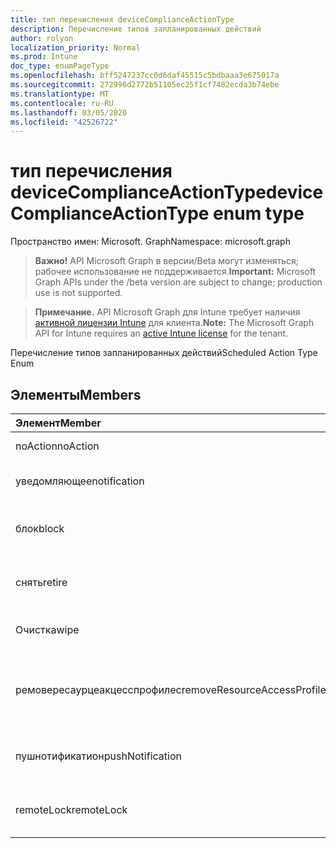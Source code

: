 ```yaml
---
title: тип перечисления deviceComplianceActionType
description: Перечисление типов запланированных действий
author: rolyon
localization_priority: Normal
ms.prod: Intune
doc_type: enumPageType
ms.openlocfilehash: bff5247237cc0d6daf45515c5bdbaaa3e675017a
ms.sourcegitcommit: 272996d2772b51105ec25f1cf7482ecda3b74ebe
ms.translationtype: MT
ms.contentlocale: ru-RU
ms.lasthandoff: 03/05/2020
ms.locfileid: "42526722"
---
```

# <a name="devicecomplianceactiontype-enum-type"></a><span data-ttu-id="6cdce-103">тип перечисления deviceComplianceActionType</span><span class="sxs-lookup"><span data-stu-id="6cdce-103">deviceComplianceActionType enum type</span></span>

<span data-ttu-id="6cdce-104">Пространство имен: Microsoft. Graph</span><span class="sxs-lookup"><span data-stu-id="6cdce-104">Namespace: microsoft.graph</span></span>

> <span data-ttu-id="6cdce-105">**Важно!** API Microsoft Graph в версии/Beta могут изменяться; рабочее использование не поддерживается.</span><span class="sxs-lookup"><span data-stu-id="6cdce-105">**Important:** Microsoft Graph APIs under the /beta version are subject to change; production use is not supported.</span></span>

> <span data-ttu-id="6cdce-106">**Примечание.** API Microsoft Graph для Intune требует наличия [активной лицензии Intune](https://go.microsoft.com/fwlink/?linkid=839381) для клиента.</span><span class="sxs-lookup"><span data-stu-id="6cdce-106">**Note:** The Microsoft Graph API for Intune requires an [active Intune license](https://go.microsoft.com/fwlink/?linkid=839381) for the tenant.</span></span>

<span data-ttu-id="6cdce-107">Перечисление типов запланированных действий</span><span class="sxs-lookup"><span data-stu-id="6cdce-107">Scheduled Action Type Enum</span></span>

## <a name="members"></a><span data-ttu-id="6cdce-108">Элементы</span><span class="sxs-lookup"><span data-stu-id="6cdce-108">Members</span></span>
|<span data-ttu-id="6cdce-109">Элемент</span><span class="sxs-lookup"><span data-stu-id="6cdce-109">Member</span></span>|<span data-ttu-id="6cdce-110">Значение</span><span class="sxs-lookup"><span data-stu-id="6cdce-110">Value</span></span>|<span data-ttu-id="6cdce-111">Описание</span><span class="sxs-lookup"><span data-stu-id="6cdce-111">Description</span></span>|
|:---|:---|:---|
|<span data-ttu-id="6cdce-112">noAction</span><span class="sxs-lookup"><span data-stu-id="6cdce-112">noAction</span></span>|<span data-ttu-id="6cdce-113">нуль</span><span class="sxs-lookup"><span data-stu-id="6cdce-113">0</span></span>|<span data-ttu-id="6cdce-114">Без действий</span><span class="sxs-lookup"><span data-stu-id="6cdce-114">No Action</span></span>|
|<span data-ttu-id="6cdce-115">уведомляющее</span><span class="sxs-lookup"><span data-stu-id="6cdce-115">notification</span></span>|<span data-ttu-id="6cdce-116">1 </span><span class="sxs-lookup"><span data-stu-id="6cdce-116">1</span></span>|<span data-ttu-id="6cdce-117">Уведомление об отправке</span><span class="sxs-lookup"><span data-stu-id="6cdce-117">Send Notification</span></span>|
|<span data-ttu-id="6cdce-118">блок</span><span class="sxs-lookup"><span data-stu-id="6cdce-118">block</span></span>|<span data-ttu-id="6cdce-119">2 </span><span class="sxs-lookup"><span data-stu-id="6cdce-119">2</span></span>|<span data-ttu-id="6cdce-120">Блокировка устройства в AAD</span><span class="sxs-lookup"><span data-stu-id="6cdce-120">Block the device in AAD</span></span>|
|<span data-ttu-id="6cdce-121">снять</span><span class="sxs-lookup"><span data-stu-id="6cdce-121">retire</span></span>|<span data-ttu-id="6cdce-122">3 </span><span class="sxs-lookup"><span data-stu-id="6cdce-122">3</span></span>|<span data-ttu-id="6cdce-123">Прекращение использования устройства</span><span class="sxs-lookup"><span data-stu-id="6cdce-123">Retire the device</span></span>|
|<span data-ttu-id="6cdce-124">Очистка</span><span class="sxs-lookup"><span data-stu-id="6cdce-124">wipe</span></span>|<span data-ttu-id="6cdce-125">4 </span><span class="sxs-lookup"><span data-stu-id="6cdce-125">4</span></span>|<span data-ttu-id="6cdce-126">Очистка устройства</span><span class="sxs-lookup"><span data-stu-id="6cdce-126">Wipe the device</span></span>|
|<span data-ttu-id="6cdce-127">ремовересаурцеакцесспрофилес</span><span class="sxs-lookup"><span data-stu-id="6cdce-127">removeResourceAccessProfiles</span></span>|<span data-ttu-id="6cdce-128">5 </span><span class="sxs-lookup"><span data-stu-id="6cdce-128">5</span></span>|<span data-ttu-id="6cdce-129">Удаление профилей доступа к ресурсам с устройства</span><span class="sxs-lookup"><span data-stu-id="6cdce-129">Remove Resource Access Profiles from the device</span></span>|
|<span data-ttu-id="6cdce-130">пушнотификатион</span><span class="sxs-lookup"><span data-stu-id="6cdce-130">pushNotification</span></span>|<span data-ttu-id="6cdce-131">9 </span><span class="sxs-lookup"><span data-stu-id="6cdce-131">9</span></span>|<span data-ttu-id="6cdce-132">Отправка push-уведомления на устройство</span><span class="sxs-lookup"><span data-stu-id="6cdce-132">Send push notification to device</span></span>|
|<span data-ttu-id="6cdce-133">remoteLock</span><span class="sxs-lookup"><span data-stu-id="6cdce-133">remoteLock</span></span>|<span data-ttu-id="6cdce-134">10 </span><span class="sxs-lookup"><span data-stu-id="6cdce-134">10</span></span>|<span data-ttu-id="6cdce-135">Удаленная блокировка устройства</span><span class="sxs-lookup"><span data-stu-id="6cdce-135">Remotely lock the device</span></span>|




